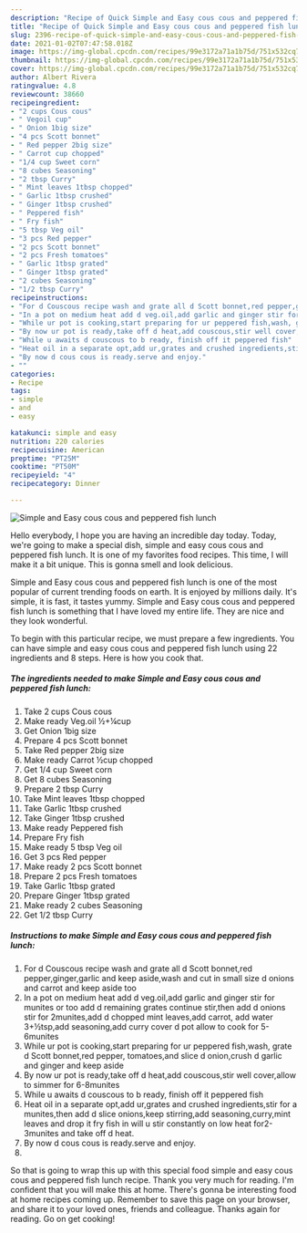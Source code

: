 ```yaml
---
description: "Recipe of Quick Simple and Easy cous cous and peppered fish lunch"
title: "Recipe of Quick Simple and Easy cous cous and peppered fish lunch"
slug: 2396-recipe-of-quick-simple-and-easy-cous-cous-and-peppered-fish-lunch
date: 2021-01-02T07:47:58.018Z
image: https://img-global.cpcdn.com/recipes/99e3172a71a1b75d/751x532cq70/simple-and-easy-cous-cous-and-peppered-fish-lunch-recipe-main-photo.jpg
thumbnail: https://img-global.cpcdn.com/recipes/99e3172a71a1b75d/751x532cq70/simple-and-easy-cous-cous-and-peppered-fish-lunch-recipe-main-photo.jpg
cover: https://img-global.cpcdn.com/recipes/99e3172a71a1b75d/751x532cq70/simple-and-easy-cous-cous-and-peppered-fish-lunch-recipe-main-photo.jpg
author: Albert Rivera
ratingvalue: 4.8
reviewcount: 38660
recipeingredient:
- "2 cups Cous cous"
- " Vegoil cup"
- " Onion 1big size"
- "4 pcs Scott bonnet"
- " Red pepper 2big size"
- " Carrot cup chopped"
- "1/4 cup Sweet corn"
- "8 cubes Seasoning"
- "2 tbsp Curry"
- " Mint leaves 1tbsp chopped"
- " Garlic 1tbsp crushed"
- " Ginger 1tbsp crushed"
- " Peppered fish"
- " Fry fish"
- "5 tbsp Veg oil"
- "3 pcs Red pepper"
- "2 pcs Scott bonnet"
- "2 pcs Fresh tomatoes"
- " Garlic 1tbsp grated"
- " Ginger 1tbsp grated"
- "2 cubes Seasoning"
- "1/2 tbsp Curry"
recipeinstructions:
- "For d Couscous recipe wash and grate all d Scott bonnet,red pepper,ginger,garlic and keep aside,wash and cut in small size d onions and carrot and keep aside too"
- "In a pot on medium heat add d veg.oil,add garlic and ginger stir for munites or too add d remaining grates continue stir,then add d onions stir for 2munites,add d chopped mint leaves,add carrot, add water 3+½tsp,add seasoning,add curry cover d pot allow to cook for 5-6munites"
- "While ur pot is cooking,start preparing for ur peppered fish,wash, grate d Scott bonnet,red pepper, tomatoes,and slice d onion,crush d garlic and ginger and keep aside"
- "By now ur pot is ready,take off d heat,add couscous,stir well cover,allow to simmer for 6-8munites"
- "While u awaits d couscous to b ready, finish off it peppered fish"
- "Heat oil in a separate opt,add ur,grates and crushed ingredients,stir for a munites,then add d slice onions,keep stirring,add seasoning,curry,mint leaves and drop it fry fish in will u stir constantly on low heat for2-3munites and take off d heat."
- "By now d cous cous is ready.serve and enjoy."
- ""
categories:
- Recipe
tags:
- simple
- and
- easy

katakunci: simple and easy 
nutrition: 220 calories
recipecuisine: American
preptime: "PT25M"
cooktime: "PT50M"
recipeyield: "4"
recipecategory: Dinner

---
```



![Simple and Easy cous cous and peppered fish lunch](https://img-global.cpcdn.com/recipes/99e3172a71a1b75d/751x532cq70/simple-and-easy-cous-cous-and-peppered-fish-lunch-recipe-main-photo.jpg)

Hello everybody, I hope you are having an incredible day today. Today, we're going to make a special dish, simple and easy cous cous and peppered fish lunch. It is one of my favorites food recipes. This time, I will make it a bit unique. This is gonna smell and look delicious.

Simple and Easy cous cous and peppered fish lunch is one of the most popular of current trending foods on earth. It is enjoyed by millions daily. It's simple, it is fast, it tastes yummy. Simple and Easy cous cous and peppered fish lunch is something that I have loved my entire life. They are nice and they look wonderful.




To begin with this particular recipe, we must prepare a few ingredients. You can have simple and easy cous cous and peppered fish lunch using 22 ingredients and 8 steps. Here is how you cook that.

<!--inarticleads1-->

##### The ingredients needed to make Simple and Easy cous cous and peppered fish lunch:

1. Take 2 cups Cous cous
1. Make ready  Veg.oil ½+¼cup
1. Get  Onion 1big size
1. Prepare 4 pcs Scott bonnet
1. Take  Red pepper 2big size
1. Make ready  Carrot ½cup chopped
1. Get 1/4 cup Sweet corn
1. Get 8 cubes Seasoning
1. Prepare 2 tbsp Curry
1. Take  Mint leaves 1tbsp chopped
1. Take  Garlic 1tbsp crushed
1. Take  Ginger 1tbsp crushed
1. Make ready  Peppered fish
1. Prepare  Fry fish
1. Make ready 5 tbsp Veg oil
1. Get 3 pcs Red pepper
1. Make ready 2 pcs Scott bonnet
1. Prepare 2 pcs Fresh tomatoes
1. Take  Garlic 1tbsp grated
1. Prepare  Ginger 1tbsp grated
1. Make ready 2 cubes Seasoning
1. Get 1/2 tbsp Curry




<!--inarticleads2-->

##### Instructions to make Simple and Easy cous cous and peppered fish lunch:

1. For d Couscous recipe wash and grate all d Scott bonnet,red pepper,ginger,garlic and keep aside,wash and cut in small size d onions and carrot and keep aside too
1. In a pot on medium heat add d veg.oil,add garlic and ginger stir for munites or too add d remaining grates continue stir,then add d onions stir for 2munites,add d chopped mint leaves,add carrot, add water 3+½tsp,add seasoning,add curry cover d pot allow to cook for 5-6munites
1. While ur pot is cooking,start preparing for ur peppered fish,wash, grate d Scott bonnet,red pepper, tomatoes,and slice d onion,crush d garlic and ginger and keep aside
1. By now ur pot is ready,take off d heat,add couscous,stir well cover,allow to simmer for 6-8munites
1. While u awaits d couscous to b ready, finish off it peppered fish
1. Heat oil in a separate opt,add ur,grates and crushed ingredients,stir for a munites,then add d slice onions,keep stirring,add seasoning,curry,mint leaves and drop it fry fish in will u stir constantly on low heat for2-3munites and take off d heat.
1. By now d cous cous is ready.serve and enjoy.
1. 




So that is going to wrap this up with this special food simple and easy cous cous and peppered fish lunch recipe. Thank you very much for reading. I'm confident that you will make this at home. There's gonna be interesting food at home recipes coming up. Remember to save this page on your browser, and share it to your loved ones, friends and colleague. Thanks again for reading. Go on get cooking!
